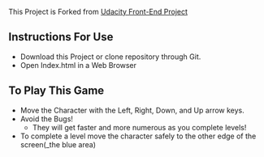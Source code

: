 This Project is Forked from [Udacity Front-End Project](https://github.com/udacity/frontend-nanodegree-arcade-game)

## Instructions For Use
* Download this Project or clone repository through Git.
* Open Index.html in a Web Browser

## To Play This Game
* Move the Character with the Left, Right, Down, and Up arrow keys.
* Avoid the Bugs!
	* They will get faster and more numerous as you complete levels!
* To complete a level move the character safely to the other edge of the screen(_the blue area)
